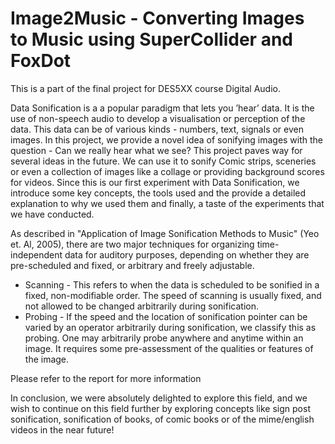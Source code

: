 # Image2Music - Converting Images to Music using SuperCollider and FoxDot

This is a part of the final project for DES5XX course Digital Audio.

Data Sonification is a a popular paradigm that lets you ’hear’ data. It is the use of
non-speech audio to develop a visualisation or perception of the data. This data can be
of various kinds - numbers, text, signals or even images. In this project, we provide a
novel idea of sonifying images with the question - Can we really hear what we see? This
project paves way for several ideas in the future. We can use it to sonify Comic strips,
sceneries or even a collection of images like a collage or providing background scores for
videos. Since this is our first experiment with Data Sonification, we introduce some key
concepts, the tools used and the provide a detailed explanation to why we used them
and finally, a taste of the experiments that we have conducted.

As described in "Application of Image Sonification Methods to Music" (Yeo et. Al,
2005), there are two major techniques for organizing time-independent data for auditory
purposes, depending on whether they are pre-scheduled and fixed, or arbitrary and
freely adjustable.
- Scanning - This refers to when the data is scheduled to be sonified in a fixed,
non-modifiable order. The speed of scanning is usually fixed, and not allowed to
be changed arbitrarily during sonification.
- Probing - If the speed and the location of sonification pointer can be varied by an
operator arbitrarily during sonification, we classify this as probing. One may
arbitrarily probe anywhere and anytime within an image. It requires some
pre-assessment of the qualities or features of the image.

Please refer to the report for more information

In conclusion, we were absolutely delighted to explore this field, and we wish to
continue on this field further by exploring concepts like sign post sonification,
sonification of books, of comic books or of the mime/english videos in the near future!

